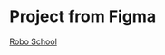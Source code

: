 # Project from Figma

[Robo School](https://www.figma.com/design/bSxMNm0CRXFcHQzke8C8W5/ROBO-SCHOOL?node-id=0-1&p=f&t=9CLc03Iz5E2OFQOm-0)
